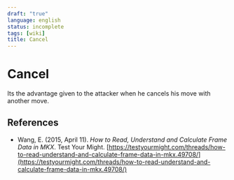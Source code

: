 ```yaml
---
draft: "true"
language: english
status: incomplete
tags: [wiki]
title: Cancel
---
```


# Cancel

Its the advantage given to the attacker when he cancels his move with another move.

## References

- Wang, E. (2015, April 11). _How to Read, Understand and Calculate Frame Data in MKX_. Test Your Might. [https://testyourmight.com/threads/how-to-read-understand-and-calculate-frame-data-in-mkx.49708/](https://testyourmight.com/threads/how-to-read-understand-and-calculate-frame-data-in-mkx.49708/)
